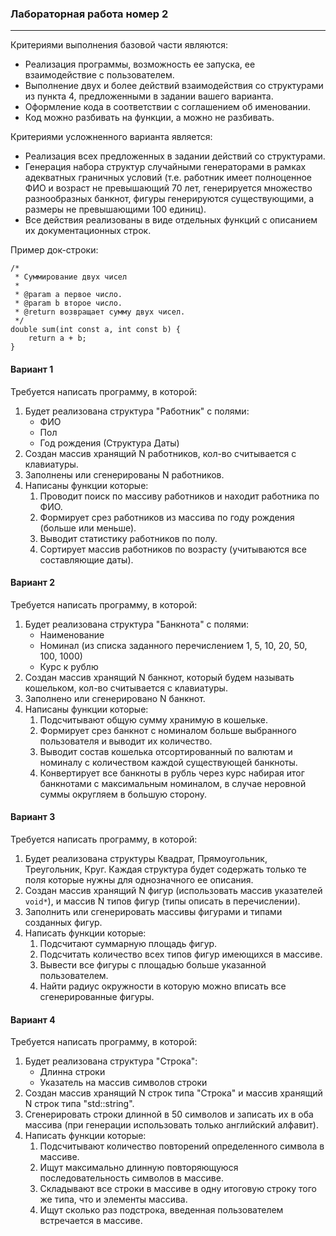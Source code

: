 ### Лабораторная работа номер 2
----------------------------------


Критериями выполнения базовой части являются:
- Реализация программы, возможность ее запуска, ее взаимодействие с пользователем.
- Выполнение двух и более действий взаимодействия со структурами из пункта 4, предложенными в задании вашего варианта.
- Оформление кода в соответствии с соглашением об именовании. 
- Код можно разбивать на функции, а можно не разбивать.

Критериями усложненного варианта является:
- Реализация всех предложенных в задании действий со структурами.
- Генерация набора структур случайными генераторами в рамках адекватных граничных условий (т.е. работник имеет полноценное ФИО и возраст не превышающий 70 лет, генерируется множество разнообразных банкнот, фигуры генерируются существующими, а размеры не превышающими 100 единиц).
- Все действия реализованы в виде отдельных функций с описанием их документационных строк.

Пример док-строки:
```
/*
 * Суммирование двух чисел
 *
 * @param a первое число.
 * @param b второе число.
 * @return возвращает сумму двух чисел.
 */
double sum(int const a, int const b) {
    return a + b;
}
```


#### Вариант 1

Требуется написать программу, в которой:
1. Будет реализована структура "Работник" с полями:
   * ФИО
   * Пол
   * Год рождения (Структура Даты)
2. Создан массив хранящий N работников, кол-во считывается с клавиатуры.
3. Заполнены или сгенерированы N работников.
4. Написаны функции которые:
   1. Проводит поиск по массиву работников и находит работника по ФИО.
   2. Формирует срез работников из массива по году рождения (больше или меньше).
   3. Выводит статистику работников по полу.
   4. Сортирует массив работников по возрасту (учитываются все составляющие даты).

#### Вариант 2

Требуется написать программу, в которой:
1. Будет реализована структура "Банкнота" с полями:
   * Наименование
   * Номинал (из списка заданного перечислением 1, 5, 10, 20, 50, 100, 1000)
   * Курс к рублю
2. Создан массив хранящий N банкнот, который будем называть кошельком, кол-во считывается с клавиатуры.
3. Заполнено или сгенерировано N банкнот.
4. Написаны функции которые:
   1. Подсчитывают общую сумму хранимую в кошельке.
   2. Формирует срез банкнот с номиналом больше выбранного пользователя и выводит их количество.
   3. Выводит состав кошелька отсортированный по валютам и номиналу с количеством каждой существующей банкноты.
   4. Конвертирует все банкноты в рубль через курс набирая итог банкнотами с максимальным номиналом, в случае неровной суммы округляем в большую сторону.


#### Вариант 3

Требуется написать программу, в которой:
1. Будет реализована структуры Квадрат, Прямоугольник, Треугольник, Круг. Каждая структура будет содержать только те поля которые нужны для однозначного ее описания.
2. Создан массив хранящий N фигур (использовать массив указателей `void*`), и массив N типов фигур (типы описать в перечислении).
3. Заполнить или сгенерировать массивы фигурами и типами созданных фигур.
4. Написать функции которые:
   1. Подсчитают суммарную площадь фигур.
   2. Подсчитать количество всех типов фигур имеющихся в массиве.
   3. Вывести все фигуры с площадью больше указанной пользователем.
   4. Найти радиус окружности в которую можно вписать все сгенерированные фигуры.

#### Вариант 4

Требуется написать программу, в которой:
1. Будет реализована структура "Строка":
   * Длинна строки
   * Указатель на массив символов строки
2. Создан массив хранящий N строк типа "Строка" и массив хранящий N строк типа "std::string".
3. Сгенерировать строки длинной в 50 символов и записать их в оба массива (при генерации использовать только английский алфавит).
4. Написать функции которые:  
   1. Подсчитывают количество повторений определенного символа в массиве.
   2. Ищут максимально длинную повторяющуюся последовательность символов в массиве.
   3. Складывают все строки в массиве в одну итоговую строку того же типа, что и элементы массива.
   4. Ищут сколько раз подстрока, введенная пользователем встречается в массиве.
